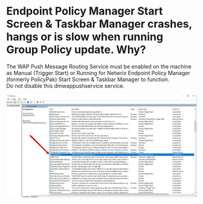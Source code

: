 # Endpoint Policy Manager Start Screen & Taskbar Manager crashes, hangs or is slow when running Group Policy update. Why?

The WAP Push Message Routing Service must be enabled on the machine as Manual (Trigger Start) or
Running for Netwrix Endpoint Policy Manager (formerly PolicyPak) Start Screen & Taskbar Manager to
function.  
Do not disable this dmwappushservice service.

![537_1_asdfghkyhj](../../../../../static/img/product_docs/policypak/policypak/troubleshooting/startscreentaskbar/537_1_asdfghkyhj.webp)
